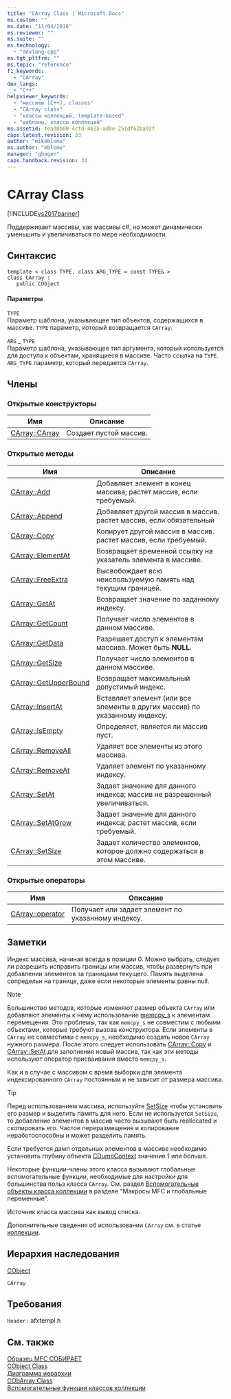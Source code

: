 ```yaml
---
title: "CArray Class | Microsoft Docs"
ms.custom: ""
ms.date: "11/04/2016"
ms.reviewer: ""
ms.suite: ""
ms.technology: 
  - "devlang-cpp"
ms.tgt_pltfrm: ""
ms.topic: "reference"
f1_keywords: 
  - "CArray"
dev_langs: 
  - "C++"
helpviewer_keywords: 
  - "массивы [C++], classes"
  - "CArray class"
  - "классы коллекций, template-based"
  - "шаблоны, классы коллекций"
ms.assetid: fead8b00-4cfd-4625-ad0e-251df62ba92f
caps.latest.revision: 33
author: "mikeblome"
ms.author: "mblome"
manager: "ghogen"
caps.handback.revision: 34
---
```

# CArray Class
[!INCLUDE[vs2017banner](../../assembler/inline/includes/vs2017banner.md)]

Поддерживает массивы, как массивы c\#, но может динамически уменьшить и увеличиваться по мере необходимости.  
  
## Синтаксис  
  
```  
template < class TYPE, class ARG_TYPE = const TYPE& >   
class CArray :   
   public CObject  
```  
  
#### Параметры  
 `TYPE`  
 Параметр шаблона, указывающее тип объектов, содержащихся в массиве.  `TYPE` параметр, который возвращается `CArray`.  
  
 `ARG` *\_* `TYPE`  
 Параметр шаблона, указывающее тип аргумента, который используется для доступа к объектам, хранящиеся в массиве.  Часто ссылка на `TYPE`.  `ARG_TYPE` параметр, который передается `CArray`.  
  
## Члены  
  
### Открытые конструкторы  
  
|Имя|Описание|  
|---------|--------------|  
|[CArray::CArray](../Topic/CArray::CArray.md)|Создает пустой массив.|  
  
### Открытые методы  
  
|Имя|Описание|  
|---------|--------------|  
|[CArray::Add](../Topic/CArray::Add.md)|Добавляет элемент в конец массива; растет массив, если требуемый.|  
|[CArray::Append](../Topic/CArray::Append.md)|Добавляет другой массив в массив. растет массив, если обязательный|  
|[CArray::Copy](../Topic/CArray::Copy.md)|Копирует другой массив в массив. растет массив, если требуемый.|  
|[CArray::ElementAt](../Topic/CArray::ElementAt.md)|Возвращает временной ссылку на указатель элемента в массиве.|  
|[CArray::FreeExtra](../Topic/CArray::FreeExtra.md)|Высвобождает всю неиспользуемую память над текущим границей.|  
|[CArray::GetAt](../Topic/CArray::GetAt.md)|Возвращает значение по заданному индексу.|  
|[CArray::GetCount](../Topic/CArray::GetCount.md)|Получает число элементов в данном массиве.|  
|[CArray::GetData](../Topic/CArray::GetData.md)|Разрешает доступ к элементам массива.  Может быть **NULL**.|  
|[CArray::GetSize](../Topic/CArray::GetSize.md)|Получает число элементов в данном массиве.|  
|[CArray::GetUpperBound](../Topic/CArray::GetUpperBound.md)|Возвращает максимальный допустимый индекс.|  
|[CArray::InsertAt](../Topic/CArray::InsertAt.md)|Вставляет элемент \(или все элементы в других массив\) по указанному индексу.|  
|[CArray::IsEmpty](../Topic/CArray::IsEmpty.md)|Определяет, является ли массив пуст.|  
|[CArray::RemoveAll](../Topic/CArray::RemoveAll.md)|Удаляет все элементы из этого массива.|  
|[CArray::RemoveAt](../Topic/CArray::RemoveAt.md)|Удаляет элемент по указанному индексу.|  
|[CArray::SetAt](../Topic/CArray::SetAt.md)|Задает значение для данного индекса; массив не разрешенный увеличиваться.|  
|[CArray::SetAtGrow](../Topic/CArray::SetAtGrow.md)|Задает значение для данного индекса; растет массив, если требуемый.|  
|[CArray::SetSize](../Topic/CArray::SetSize.md)|Задает количество элементов, которое должно содержаться в этом массиве.|  
  
### Открытые операторы  
  
|Имя|Описание|  
|---------|--------------|  
|[CArray::operator](../Topic/CArray::operator.md)|Получает или задает элемент по указанному индексу.|  
  
## Заметки  
 Индекс массива, начиная всегда в позиции 0.  Можно выбрать, следует ли разрешить исправить границы или массив, чтобы развернуть при добавлении элементов за границами текущего.  Память выделена сопредельн на границе, даже если некоторые элементы равны null.  
  
> [!NOTE]
>  Большинство методов, которые изменяют размер объекта `CArray` или добавляют элементы к нему использование [memcpy\_s](../../c-runtime-library/reference/memcpy-s-wmemcpy-s.md) к элементам перемещения.  Это проблемы, так как `memcpy_s` не совместим с любыми объектами, которые требуют вызова конструктора.  Если элементы в `CArray` не совместимы с `memcpy_s`, необходимо создать новое `CArray` нужного размера.  После этого следует использовать [CArray::Copy](../Topic/CArray::Copy.md) и [CArray::SetAt](../Topic/CArray::SetAt.md) для заполнения новый массив, так как эти методы используют оператор присваивания вместо `memcpy_s`.  
  
 Как и в случае с массивом c время выборки для элемента индексированного `CArray` постоянным и не зависит от размера массива.  
  
> [!TIP]
>  Перед использованием массива, используйте [SetSize](../Topic/CArray::SetSize.md) чтобы установить его размер и выделить память для него.  Если не используется `SetSize`, то добавление элементов в массив часто вызывают быть reallocated и скопировать его.  Частое переразмещение и копирование неработоспособны и может разделить память.  
  
 Если требуется дамп отдельных элементов в массиве необходимо установить глубину объекта [CDumpContext](../../mfc/reference/cdumpcontext-class.md) значение 1 или больше.  
  
 Некоторые функции\-члены этого класса вызывают глобальные вспомогательные функции, необходимые для настройки для большинства польз класса `CArray`.  См. раздел [Вспомогательные объекты класса коллекции](../../mfc/reference/collection-class-helpers.md) в разделе "Макросы MFC и глобальные переменные".  
  
 Источник класса массива как вывод списка.  
  
 Дополнительные сведения об использовании `CArray` см. в статье [коллекции](../../mfc/collections.md).  
  
## Иерархия наследования  
 [CObject](../Topic/CObject%20Class.md)  
  
 `CArray`  
  
## Требования  
 `Header:` afxtempl.h  
  
## См. также  
 [Образец MFC СОБИРАЕТ](../../top/visual-cpp-samples.md)   
 [CObject Class](../Topic/CObject%20Class.md)   
 [Диаграмма иерархии](../../mfc/hierarchy-chart.md)   
 [CObArray Class](../../mfc/reference/cobarray-class.md)   
 [Вспомогательные функции классов коллекции](../../mfc/reference/collection-class-helpers.md)